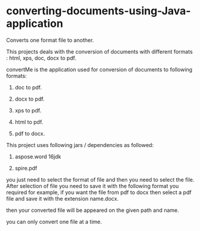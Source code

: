 # converting-documents-using-Java-application
Converts one format file to another.

This projects deals with the conversion of documents with different formats : html, xps, doc, docx to pdf.

convertMe is the application used for conversion of documents to following formats:

1. doc to pdf.

2. docx to pdf.

3. xps to pdf.

4. html to pdf.

5. pdf to docx.

This project uses following jars / dependencies as followed:

1. aspose.word 16jdk

2. spire.pdf

you just need to select the format of file and then you need to select the file. After selection of file you need to save it with the following format you required for example, if you want the file from pdf to docx then select a pdf file and save it with the extension name.docx.

then your converted file will be appeared on the given path and name.

you can only convert one file at a time.

